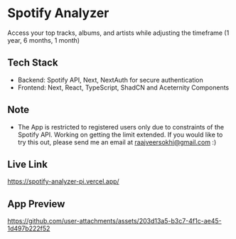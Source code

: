 # Spotify Analyzer
Access your top tracks, albums, and artists while adjusting the timeframe (1 year, 6 months, 1 month)

## Tech Stack
- Backend: Spotify API, Next, NextAuth for secure authentication
- Frontend: Next, React, TypeScript, ShadCN and Aceternity Components

## Note
- The App is restricted to registered users only due to constraints of the Spotify API. Working on getting the limit extended. If you would like to try this out, please send me an email at raajveersokhi@gmail.com :)

## Live Link
https://spotify-analyzer-pi.vercel.app/

## App Preview
https://github.com/user-attachments/assets/203d13a5-b3c7-4f1c-ae45-1d497b222f52

